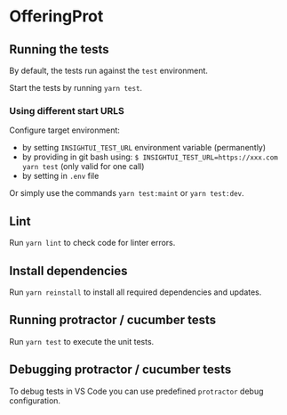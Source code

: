 # OfferingProt

## Running the tests

By default, the tests run against the `test` environment.

Start the tests by running `yarn test`.

### Using different start URLS

Configure target environment:

- by setting `INSIGHTUI_TEST_URL` environment variable (permanently)
- by providing in git bash using: `$ INSIGHTUI_TEST_URL=https://xxx.com yarn test` (only valid for one call)
- by setting in `.env` file

Or simply use the commands `yarn test:maint` or `yarn test:dev`.

## Lint

Run `yarn lint` to check code for linter errors.

## Install dependencies

Run `yarn reinstall` to install all required dependencies and updates.

## Running protractor / cucumber tests

Run `yarn test` to execute the unit tests.

## Debugging protractor / cucumber tests

To debug tests in VS Code you can use predefined `protractor` debug configuration.
